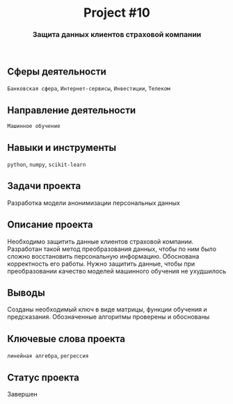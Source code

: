 <h1 align="center">  
  Project #10 
</h1> 

<h3 align="center"> Защита данных клиентов страховой компании </h3>
<br>

## Сферы деятельности
`Банковская сфера`, `Интернет-сервисы`, `Инвестиции`, `Телеком`

## Направление деятельности
`Машинное обучение`

## Навыки и инструменты
`python`, `numpy`, `scikit-learn`

## Задачи проекта
Разработка модели анонимизации персональных данных

## Описание проекта
Необходимо защитить данные клиентов страховой компании. Разработан такой метод преобразования данных, чтобы по ним было сложно восстановить персональную информацию. Обоснована корректность его работы. Нужно защитить данные, чтобы при преобразовании качество моделей машинного обучения не ухудшилось

## Выводы
Созданы необходимый ключ в виде матрицы, функции обучения и предсказания. Обозначенные алгоритмы проверены и обоснованы

## Ключевые слова проекта
`линейная алгебра`, `регрессия`

## Статус проекта
Завершен
